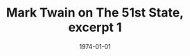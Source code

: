 --- 
draft: true
docset: how-did-nyc-segregate
bundle: housing-policies-patterns
title: Mark Twain on The 51st State, excerpt 1
featured: mark-twain-on-51st-state-1.jpg
featuredAlt: Still image from a video news report showing students walking around the front entrance of Mark Twain Junior High School
layout: "tc-single"
hasContentInGallery: true
date: 1974-01-01
--- 
